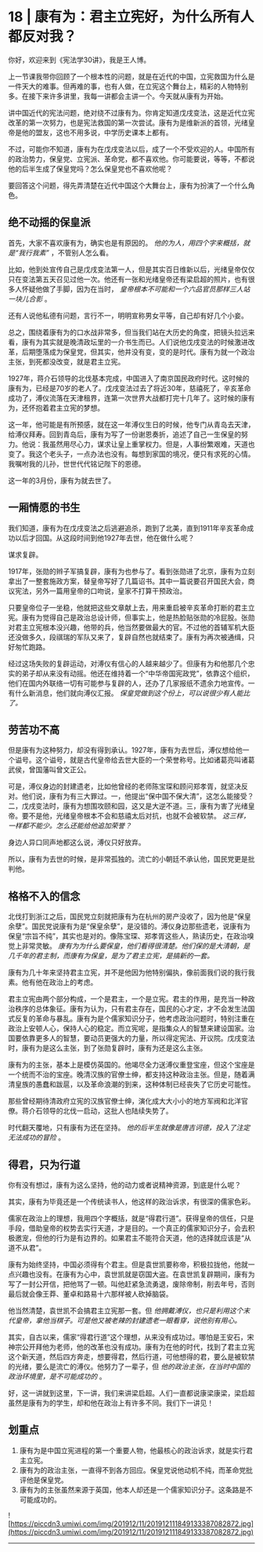 # 18 | 康有为：君主立宪好，为什么所有人都反对我？

你好，欢迎来到《宪法学30讲》，我是王人博。

上一节课我带你回顾了一个根本性的问题，就是在近代的中国，立宪救国为什么是一件天大的难事。但再难的事，也有人做，在立宪这个舞台上，精彩的人物特别多。在接下来许多讲里，我每一讲都会主讲一个。今天就从康有为开始。

讲中国近代的宪法问题，绝对绕不过康有为。你肯定知道戊戌变法，这是近代立宪改革的第一次努力，也是宪法救国的第一次尝试。康有为是维新派的首领，光绪皇帝是他的盟友，这也不用多说，中学历史课本上都有。

不过，可能你不知道，康有为在戊戌变法以后，成了一个不受欢迎的人。中国所有的政治势力，保皇党、立宪派、革命党，都不喜欢他。你可能要说，等等，不都说他的后半生成了保皇党吗？怎么保皇党也不喜欢他呢？

要回答这个问题，得先弄清楚在近代中国这个大舞台上，康有为扮演了一个什么角色。

## 绝不动摇的保皇派

首先，大家不喜欢康有为，确实也是有原因的。 *他的为人，用四个字来概括，就是“我行我素”* ，不管别人怎么看。

比如，他到处宣传自己是戊戌变法第一人，但是其实百日维新以后，光绪皇帝仅仅只在变法第五天召见过他一次。他还有一张和光绪皇帝还有梁启超的照片，也有很多人怀疑他做了手脚，因为在当时， *皇帝根本不可能和一个六品官员那样三人站一块儿合影* 。

还有人说他私德有问题，言行不一，明明宣称男女平等，自己却有好几个小妾。

总之，围绕着康有为的口水战非常多，但当我们站在大历史的角度，把镜头拉远来看，康有为其实就是晚清政坛里的一介书生而已。人们说他戊戌变法的时候激进改革，后期堕落成为保皇党，但其实，他并没有变，变的是时代。康有为就一个政治主张，到死都没改变，就是君主立宪。

1927年，蒋介石领导的北伐基本完成，中国进入了南京国民政府时代。这时候的康有为，已经是70岁的老人了。戊戌变法过去了将近30年，慈禧死了，辛亥革命成功了，溥仪流落在天津租界，连第一次世界大战都打完十几年了。这时候的康有为，还怀抱着君主立宪的梦想。

这一年，他可能是有所预感，就在这一年溥仪生日的时候，他专门从青岛去天津，给溥仪拜寿。回到青岛后，康有为写了一份谢恩奏折，追述了自己一生保皇的努力。他说：我虽然用尽心力，谋求让皇上重掌权力。但是，人事纷繁艰难，天道也变了。我这个老头子，一点办法也没有。每想到家国的境况，便只有求死的心情。我嘱咐我的儿孙，世世代代铭记陛下的恩德。

这一年的3月份，康有为就去世了。

## 一厢情愿的书生

我们知道，康有为在戊戌变法之后逃避追杀，跑到了北美，直到1911年辛亥革命成功以后才回国。从这段时间到他1927年去世，他在做什么呢？

谋求复辟。

1917年，张勋的辫子军搞复辟，康有为也参与了。看到张勋进了北京，康有为立刻拿出了一整套施政方案，替皇帝写好了几篇诏书。其中一篇说要召开国民大会，商议宪法，另外一篇用皇帝的口吻说，皇家不打算干预政治。

只要皇帝位子一坐稳，他就把这些文章献上去，用来重启被辛亥革命打断的君主立宪。康有为觉得自己是政治总设计师，但事实上，他是热脸贴张勋的冷屁股。张勋对君主立宪根本没兴趣，他带的兵，他当然要做最大的官。不过他的首辅军机大臣还没做多久，段祺瑞的军队又来了，复辟自然也就结束了。康有为再次被通缉，只好匆忙跑路。

经过这场失败的复辟运动，对溥仪有信心的人越来越少了。但康有为和他那几个忠实的弟子却从来没有动摇。他还在维持着一个“中华帝国宪政党”，依靠这个组织，他们在国内外联络一切有可能参与复辟的人，还办了几家报纸不遗余力地宣传。一有什么新消息，他们就向溥仪汇报。 *保皇党做到这个份上，可以说很少有人能比了。*

## 劳苦功不高

但是康有为这种努力，却没有得到承认。1927年，康有为去世后，溥仪想给他一个谥号。这个谥号，就是古代皇帝给去世大臣的一个荣誉称号。比如诸葛亮叫诸葛武侯，曾国藩叫曾文正公。

可是，溥仪身边的封建遗老，比如他曾经的老师陈宝琛和顾问郑孝胥，就坚决反对。他们说，康有为有三大罪过。一，他提出“保中国不保大清”，这怎么能接受？二，戊戌变法时，康有为想围攻颐和园，这又是大逆不道。三，康有为害了光绪皇帝。要不是他，光绪皇帝根本不会和慈禧太后对抗，也就不会被软禁。 *这三样，一样都不能少。怎么还能给他追加荣誉？*

身边人异口同声地都这么说，溥仪只好放弃。

所以，康有为去世的时候，是非常孤独的。流亡的小朝廷不承认他，国民党更是批判他。

## 格格不入的信念

北伐打到浙江之后，国民党立刻就把康有为在杭州的房产没收了，因为他是“保皇余孽”。国民党说康有为是“保皇余孽”，是没错的。溥仪身边那些遗老，说康有为保皇“宗旨不纯”，其实也是对的。像陈宝琛、郑孝胥这些人，熟读历史，在政治嗅觉上非常灵敏。 *康有为为什么要保皇，他们看得很清楚。他们保的是大清朝，是几千年的君主制，而康有为保皇，是为了君主立宪，是搞新的一套。*

康有为几十年来坚持君主立宪，并不是他因为他特别偏执，像前面我们说的我行我素。他有他在政治上的考虑。

君主立宪由两个部分构成，一个是君主，一个是立宪。君主的作用，是充当一种政治秩序的总体象征。康有为认为，只有君主存在，国民的心才定，才不会发生法国式反复的革命与暴乱。康有为是个儒家知识分子，他考虑政治问题时，特别注重在政治上安顿人心，保持人心的稳定。而立宪呢，是指集众人的智慧来建设国家。治国要依靠更多人的智慧，要动员更强大的力量，所以得定宪法、开议院。戊戌变法时，康有为是这么主张，到了张勋复辟时，康有为还是这么主张。

康有为的主张，基本上是模仿英国的。他竭尽全力送溥仪重登宝座，但这个宝座是一个统而不治的宝座。晚清汉族的官僚士绅，都支持这种政治主张。但是，随着满清皇族的愚蠢和跋扈，以及革命浪潮的到来，这种体制已经丧失了它历史可能性。

那些曾经期待清政府立宪的汉族官僚士绅，演化成大大小小的地方军阀和北洋官僚。蒋介石领导的北伐一启动，这批人也陆续失势了。

时代翻天覆地，只有康有为还在坚持。 *他的后半生就像是唐吉诃德，投入了注定无法成功的冒险* 。

## 得君，只为行道

你有没有想过，康有为这么坚持，他的动力或者说精神资源，到底是什么呢？

其实，康有为毕竟还是一个传统读书人，他这样的政治诉求，有很深的儒家色彩。

儒家在政治上的理想，我用四个字概括，就是“得君行道”。获得皇帝的信任，只是手段，借助皇帝的权势去实行天道，才是目的。一个真正的儒家知识分子，会去积极邀宠，但他的行为是有边界的。如果君主不能符合天道，他的选择就应该是“从道不从君”。

康有为始终坚持，中国必须得有个君主。但是袁世凯要称帝，积极拉拢他，他就一点兴趣也没有。在康有为心中，袁世凯就是窃国大盗。在袁世凯复辟期间，康有为写了一封公开信，把他骂了一顿。叫他赶紧急流勇退，废除帝制，削去年号，否则最后就会像王莽、董卓和路易十六那样被人砍掉脑袋。

他当然清楚，袁世凯不会搞君主立宪那一套。但 *他拥戴溥仪，也只是利用这个末代皇帝，拿他当棋子。可是他又被老辣的封建遗老一眼看穿，说他别有用心。*

其实，自古以来，儒家“得君行道”这个理想，从来没有成功过。哪怕是王安石，宋神宗公开拜他为老师，他的改革也没有成功。康有为在他的时代，找到了君主立宪这个新天道，然后四方奔走，想要得君，然后行道，可他想得的君，要么是被软禁的光绪，要么是流亡的溥仪。他努力了一辈子，但 *他的政治主张，在当时中国的政治环境里，是不可能成功的* 。

好，这一讲就到这里，下一讲，我们来讲梁启超。人们一直都说康梁康梁，梁启超虽然是康有为的学生，却和他在政治上有许多不同。我们下一讲见！

## 划重点


1. 康有为是中国立宪进程的第一个重要人物，他最核心的政治诉求，就是实行君主立宪。
2. 康有为的政治主张，一直得不到各方回应。保皇党说他动机不纯，而革命党批评他是保皇党。
3. 康有为的主张虽然来源于英国，他本人却还是一个儒家知识分子。这条路是不可能成功的。



![https://piccdn3.umiwi.com/img/201912/11/201912111849133387082872.jpg](https://piccdn3.umiwi.com/img/201912/11/201912111849133387082872.jpg)

---
